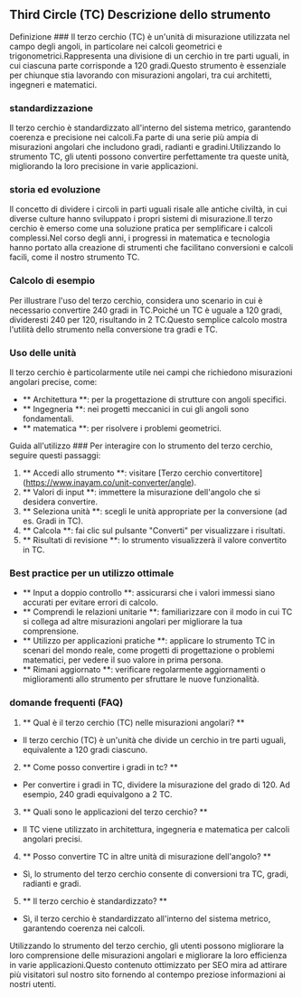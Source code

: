 ## Third Circle (TC) Descrizione dello strumento

Definizione ###
Il terzo cerchio (TC) è un'unità di misurazione utilizzata nel campo degli angoli, in particolare nei calcoli geometrici e trigonometrici.Rappresenta una divisione di un cerchio in tre parti uguali, in cui ciascuna parte corrisponde a 120 gradi.Questo strumento è essenziale per chiunque stia lavorando con misurazioni angolari, tra cui architetti, ingegneri e matematici.

### standardizzazione
Il terzo cerchio è standardizzato all'interno del sistema metrico, garantendo coerenza e precisione nei calcoli.Fa parte di una serie più ampia di misurazioni angolari che includono gradi, radianti e gradini.Utilizzando lo strumento TC, gli utenti possono convertire perfettamente tra queste unità, migliorando la loro precisione in varie applicazioni.

### storia ed evoluzione
Il concetto di dividere i circoli in parti uguali risale alle antiche civiltà, in cui diverse culture hanno sviluppato i propri sistemi di misurazione.Il terzo cerchio è emerso come una soluzione pratica per semplificare i calcoli complessi.Nel corso degli anni, i progressi in matematica e tecnologia hanno portato alla creazione di strumenti che facilitano conversioni e calcoli facili, come il nostro strumento TC.

### Calcolo di esempio
Per illustrare l'uso del terzo cerchio, considera uno scenario in cui è necessario convertire 240 gradi in TC.Poiché un TC è uguale a 120 gradi, divideresti 240 per 120, risultando in 2 TC.Questo semplice calcolo mostra l'utilità dello strumento nella conversione tra gradi e TC.

### Uso delle unità
Il terzo cerchio è particolarmente utile nei campi che richiedono misurazioni angolari precise, come:
- ** Architettura **: per la progettazione di strutture con angoli specifici.
- ** Ingegneria **: nei progetti meccanici in cui gli angoli sono fondamentali.
- ** matematica **: per risolvere i problemi geometrici.

Guida all'utilizzo ###
Per interagire con lo strumento del terzo cerchio, seguire questi passaggi:
1. ** Accedi allo strumento **: visitare [Terzo cerchio convertitore] (https://www.inayam.co/unit-converter/angle).
2. ** Valori di input **: immettere la misurazione dell'angolo che si desidera convertire.
3. ** Seleziona unità **: scegli le unità appropriate per la conversione (ad es. Gradi in TC).
4. ** Calcola **: fai clic sul pulsante "Converti" per visualizzare i risultati.
5. ** Risultati di revisione **: lo strumento visualizzerà il valore convertito in TC.

### Best practice per un utilizzo ottimale
- ** Input a doppio controllo **: assicurarsi che i valori immessi siano accurati per evitare errori di calcolo.
- ** Comprendi le relazioni unitarie **: familiarizzare con il modo in cui TC si collega ad altre misurazioni angolari per migliorare la tua comprensione.
- ** Utilizzo per applicazioni pratiche **: applicare lo strumento TC in scenari del mondo reale, come progetti di progettazione o problemi matematici, per vedere il suo valore in prima persona.
- ** Rimani aggiornato **: verificare regolarmente aggiornamenti o miglioramenti allo strumento per sfruttare le nuove funzionalità.

### domande frequenti (FAQ)

1. ** Qual è il terzo cerchio (TC) nelle misurazioni angolari? **
- Il terzo cerchio (TC) è un'unità che divide un cerchio in tre parti uguali, equivalente a 120 gradi ciascuno.

2. ** Come posso convertire i gradi in tc? **
- Per convertire i gradi in TC, dividere la misurazione del grado di 120. Ad esempio, 240 gradi equivalgono a 2 TC.

3. ** Quali sono le applicazioni del terzo cerchio? **
- Il TC viene utilizzato in architettura, ingegneria e matematica per calcoli angolari precisi.

4. ** Posso convertire TC in altre unità di misurazione dell'angolo? **
- Sì, lo strumento del terzo cerchio consente di conversioni tra TC, gradi, radianti e gradi.

5. ** Il terzo cerchio è standardizzato? **
- Sì, il terzo cerchio è standardizzato all'interno del sistema metrico, garantendo coerenza nei calcoli.

Utilizzando lo strumento del terzo cerchio, gli utenti possono migliorare la loro comprensione delle misurazioni angolari e migliorare la loro efficienza in varie applicazioni.Questo contenuto ottimizzato per SEO mira ad attirare più visitatori sul nostro sito fornendo al contempo preziose informazioni ai nostri utenti.